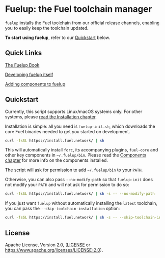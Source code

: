 # Fuelup: the Fuel toolchain manager

`fuelup` installs the Fuel toolchain from our official release channels, enabling you to easily keep the toolchain updated.

**To start using fuelup**, refer to our [Quickstart](https://github.com/FuelLabs/fuelup#quickstart) below.

## Quick Links

[The Fuelup Book](https://fuellabs.github.io/fuelup/master/)

[Developing fuelup itself](https://fuellabs.github.io/fuelup/master/developer_guide/index.html)

[Adding components to fuelup](https://fuellabs.github.io/fuelup/master/developer_guide/adding_components.html)

## Quickstart

Currently, this script supports Linux/macOS systems only. For other systems, please [read the Installation chapter](https://fuellabs.github.io/fuelup/master/installation/other.html).

Installation is simple: all you need is `fuelup-init.sh`, which downloads the core Fuel binaries needed to get you started on development.

```sh
curl -fsSL https://install.fuel.network/ | sh
```

This will automatically install `forc`, its accompanying plugins, `fuel-core` and other key components in `~/.fuelup/bin`. Please read the [Components chapter](https://fuellabs.github.io/fuelup/master/concepts/components.html) for more info on the components installed.

The script will ask for permission to add `~/.fuelup/bin` to your `PATH`.

Otherwise, you can also pass `--no-modify-path` so that `fuelup-init` does not modify your `PATH` and will not ask for permission to do so:

```sh
curl -fsSL https://install.fuel.network/ | sh -s -- --no-modify-path
```

If you just want `fuelup` without automatically installing the `latest` toolchain, you can pass the `--skip-toolchain-installation` option:

```sh
curl -fsSL https://install.fuel.network/ | sh -s -- --skip-toolchain-installation
```

## License

Apache License, Version 2.0, ([LICENSE](./LICENSE) or <https://www.apache.org/licenses/LICENSE-2.0>).
